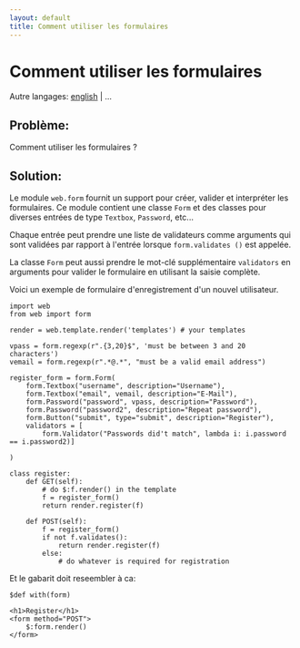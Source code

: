 ```yaml
---
layout: default
title: Comment utiliser les formulaires
---
```


# Comment utiliser les formulaires

Autre langages: [english](/../forms) | ...

## Problème:

Comment utiliser les formulaires ?

## Solution: 

Le module `web.form`  fournit un support pour créer, valider et interpréter les formulaires.
Ce module contient une classe `Form` et des classes pour diverses entrées de type `Textbox`, `Password`, etc...


Chaque entrée peut prendre une liste de validateurs comme arguments qui sont validées par rapport à l'entrée lorsque `form.validates ()` est appelée.

La classe `Form` peut aussi prendre le mot-clé supplémentaire `validators` en arguments pour valider le formulaire en utilisant la saisie complète.

Voici un exemple de formulaire d'enregistrement d'un nouvel utilisateur.

    import web
    from web import form

    render = web.template.render('templates') # your templates

    vpass = form.regexp(r".{3,20}$", 'must be between 3 and 20 characters')
    vemail = form.regexp(r".*@.*", "must be a valid email address")

    register_form = form.Form(
        form.Textbox("username", description="Username"),
        form.Textbox("email", vemail, description="E-Mail"),
        form.Password("password", vpass, description="Password"),
        form.Password("password2", description="Repeat password"),
        form.Button("submit", type="submit", description="Register"),
        validators = [
            form.Validator("Passwords did't match", lambda i: i.password == i.password2)]

    )

    class register:
        def GET(self):
            # do $:f.render() in the template
            f = register_form()
            return render.register(f)

        def POST(self):
            f = register_form()
            if not f.validates():
                return render.register(f)
            else:
                # do whatever is required for registration

Et le gabarit doit reseembler à ca:

    $def with(form)

    <h1>Register</h1>
    <form method="POST">
        $:form.render()
    </form>